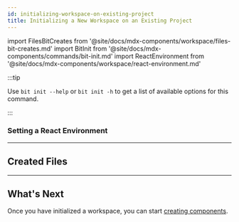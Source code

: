 ```yaml
---
id: initializing-workspace-on-existing-project
title: Initializing a New Workspace on an Existing Project
---
```


import FilesBitCreates from '@site/docs/mdx-components/workspace/files-bit-creates.md'
import BitInit from '@site/docs/mdx-components/commands/bit-init.md'
import ReactEnvironment from '@site/docs/mdx-components/workspace/react-environment.md'

<BitInit />

:::tip

Use `bit init --help` or `bit init -h` to get a list of available options for this command.

:::

### Setting a React Environment

<ReactEnvironment />

---

## Created Files

<FilesBitCreates />

---

## What's Next

Once you have initialized a workspace, you can start [creating components](creating-components).